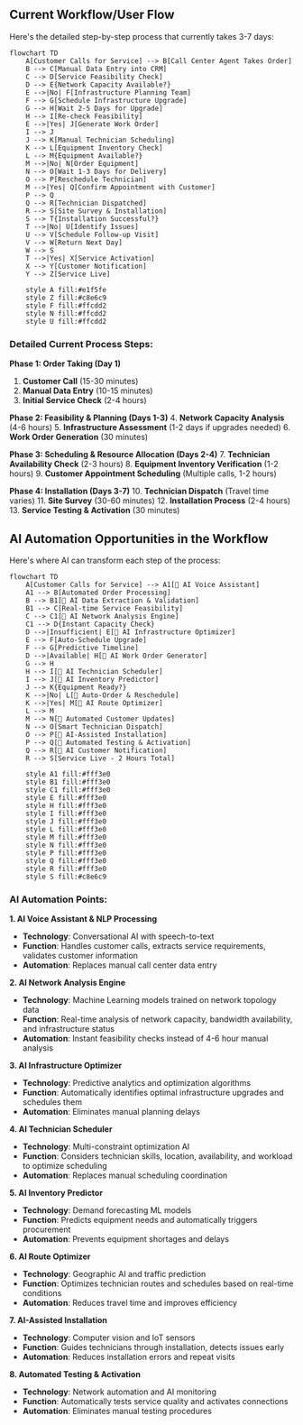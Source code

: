 ## Current Workflow/User Flow

Here's the detailed step-by-step process that currently takes 3-7 days:

```mermaid
flowchart TD
    A[Customer Calls for Service] --> B[Call Center Agent Takes Order]
    B --> C[Manual Data Entry into CRM]
    C --> D[Service Feasibility Check]
    D --> E{Network Capacity Available?}
    E -->|No| F[Infrastructure Planning Team]
    F --> G[Schedule Infrastructure Upgrade]
    G --> H[Wait 2-5 Days for Upgrade]
    H --> I[Re-check Feasibility]
    E -->|Yes| J[Generate Work Order]
    I --> J
    J --> K[Manual Technician Scheduling]
    K --> L[Equipment Inventory Check]
    L --> M{Equipment Available?}
    M -->|No| N[Order Equipment]
    N --> O[Wait 1-3 Days for Delivery]
    O --> P[Reschedule Technician]
    M -->|Yes| Q[Confirm Appointment with Customer]
    P --> Q
    Q --> R[Technician Dispatched]
    R --> S[Site Survey & Installation]
    S --> T{Installation Successful?}
    T -->|No| U[Identify Issues]
    U --> V[Schedule Follow-up Visit]
    V --> W[Return Next Day]
    W --> S
    T -->|Yes| X[Service Activation]
    X --> Y[Customer Notification]
    Y --> Z[Service Live]

    style A fill:#e1f5fe
    style Z fill:#c8e6c9
    style F fill:#ffcdd2
    style N fill:#ffcdd2
    style U fill:#ffcdd2
```

### Detailed Current Process Steps:

**Phase 1: Order Taking (Day 1)**
1. **Customer Call** (15-30 minutes)
2. **Manual Data Entry** (10-15 minutes)
3. **Initial Service Check** (2-4 hours)

**Phase 2: Feasibility & Planning (Days 1-3)**
4. **Network Capacity Analysis** (4-6 hours)
5. **Infrastructure Assessment** (1-2 days if upgrades needed)
6. **Work Order Generation** (30 minutes)

**Phase 3: Scheduling & Resource Allocation (Days 2-4)**
7. **Technician Availability Check** (2-3 hours)
8. **Equipment Inventory Verification** (1-2 hours)
9. **Customer Appointment Scheduling** (Multiple calls, 1-2 hours)

**Phase 4: Installation (Days 3-7)**
10. **Technician Dispatch** (Travel time varies)
11. **Site Survey** (30-60 minutes)
12. **Installation Process** (2-4 hours)
13. **Service Testing & Activation** (30 minutes)



## AI Automation Opportunities in the Workflow

Here's where AI can transform each step of the process:

```mermaid
flowchart TD
    A[Customer Calls for Service] --> A1[🤖 AI Voice Assistant]
    A1 --> B[Automated Order Processing]
    B --> B1[🤖 AI Data Extraction & Validation]
    B1 --> C[Real-time Service Feasibility]
    C --> C1[🤖 AI Network Analysis Engine]
    C1 --> D{Instant Capacity Check}
    D -->|Insufficient| E[🤖 AI Infrastructure Optimizer]
    E --> F[Auto-Schedule Upgrade]
    F --> G[Predictive Timeline]
    D -->|Available| H[🤖 AI Work Order Generator]
    G --> H
    H --> I[🤖 AI Technician Scheduler]
    I --> J[🤖 AI Inventory Predictor]
    J --> K{Equipment Ready?}
    K -->|No| L[🤖 Auto-Order & Reschedule]
    K -->|Yes| M[🤖 AI Route Optimizer]
    L --> M
    M --> N[🤖 Automated Customer Updates]
    N --> O[Smart Technician Dispatch]
    O --> P[🤖 AI-Assisted Installation]
    P --> Q[🤖 Automated Testing & Activation]
    Q --> R[🤖 AI Customer Notification]
    R --> S[Service Live - 2 Hours Total]

    style A1 fill:#fff3e0
    style B1 fill:#fff3e0
    style C1 fill:#fff3e0
    style E fill:#fff3e0
    style H fill:#fff3e0
    style I fill:#fff3e0
    style J fill:#fff3e0
    style L fill:#fff3e0
    style M fill:#fff3e0
    style N fill:#fff3e0
    style P fill:#fff3e0
    style Q fill:#fff3e0
    style R fill:#fff3e0
    style S fill:#c8e6c9
```

### AI Automation Points:

**1. AI Voice Assistant & NLP Processing**
- **Technology**: Conversational AI with speech-to-text
- **Function**: Handles customer calls, extracts service requirements, validates customer information
- **Automation**: Replaces manual call center data entry

**2. AI Network Analysis Engine**
- **Technology**: Machine Learning models trained on network topology data
- **Function**: Real-time analysis of network capacity, bandwidth availability, and infrastructure status
- **Automation**: Instant feasibility checks instead of 4-6 hour manual analysis

**3. AI Infrastructure Optimizer**
- **Technology**: Predictive analytics and optimization algorithms
- **Function**: Automatically identifies optimal infrastructure upgrades and schedules them
- **Automation**: Eliminates manual planning delays

**4. AI Technician Scheduler**
- **Technology**: Multi-constraint optimization AI
- **Function**: Considers technician skills, location, availability, and workload to optimize scheduling
- **Automation**: Replaces manual scheduling coordination

**5. AI Inventory Predictor**
- **Technology**: Demand forecasting ML models
- **Function**: Predicts equipment needs and automatically triggers procurement
- **Automation**: Prevents equipment shortages and delays

**6. AI Route Optimizer**
- **Technology**: Geographic AI and traffic prediction
- **Function**: Optimizes technician routes and schedules based on real-time conditions
- **Automation**: Reduces travel time and improves efficiency

**7. AI-Assisted Installation**
- **Technology**: Computer vision and IoT sensors
- **Function**: Guides technicians through installation, detects issues early
- **Automation**: Reduces installation errors and repeat visits

**8. Automated Testing & Activation**
- **Technology**: Network automation and AI monitoring
- **Function**: Automatically tests service quality and activates connections
- **Automation**: Eliminates manual testing procedures